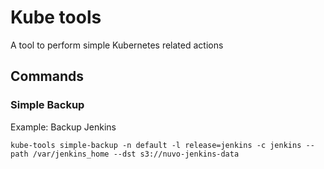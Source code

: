 # Kube tools

A tool to perform simple Kubernetes related actions

## Commands

### Simple Backup

Example: Backup Jenkins
```
kube-tools simple-backup -n default -l release=jenkins -c jenkins --path /var/jenkins_home --dst s3://nuvo-jenkins-data
```